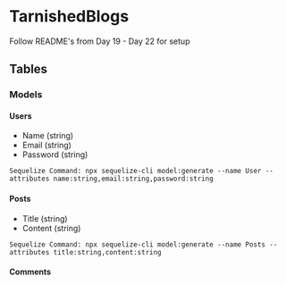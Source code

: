 # TarnishedBlogs

Follow README's from Day 19 - Day 22 for setup

## Tables

### Models

#### Users

- Name (string)
- Email (string)
- Password (string)

`Sequelize Command: npx sequelize-cli model:generate --name User --attributes name:string,email:string,password:string`

#### Posts

- Title (string)
- Content (string)

`Sequelize Command: npx sequelize-cli model:generate --name Posts --attributes title:string,content:string`

#### Comments
